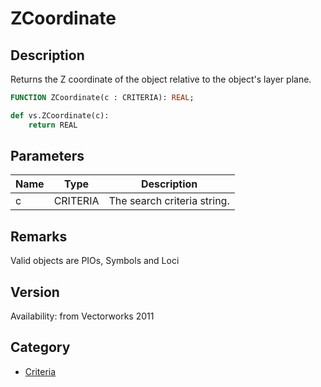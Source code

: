 # ZCoordinate

## Description
Returns the Z coordinate of the object relative to the object's layer plane.

```pascal
FUNCTION ZCoordinate(c : CRITERIA): REAL;
```

```python
def vs.ZCoordinate(c):
    return REAL
```

## Parameters
|Name|Type|Description|
|---|---|---|
|c|CRITERIA|The search criteria string.|

## Remarks
Valid objects are PIOs, Symbols and Loci

## Version
Availability: from Vectorworks 2011

## Category
* [Criteria](../Categories/Criteria.md)
